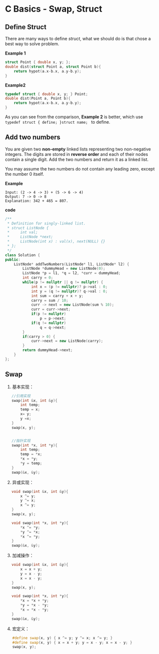 # C Basics - Swap, Struct


<!--more-->

## Define Struct

There are many ways to define *struct*, what we should do is that chose a best way to solve problem.

**Example 1**

```c
struct Point { double x, y; };
double dist(struct Point a, struct Point b){
​    return hypot(a.x-b.x, a.y-b.y);
}
```

**Example2**

```c
typedef struct { double x, y; } Point;
double dist(Point a, Point b){
​    return hypot(a.x-b.x, a.y-b.y);
}
```

As you can see from the comparison, **Example 2** is better, which use `typedef struct { define; }struct name; ` to define.

## Add two numbers

You are given two **non-empty** linked lists representing two non-negative integers. The digits are stored in **reverse order** and each of their nodes contain a single digit. Add the two numbers and return it as a linked list.

You may assume the two numbers do not contain any leading zero, except the number 0 itself.

**Example**

```
Input: (2 -> 4 -> 3) + (5 -> 6 -> 4)
Output: 7 -> 0 -> 8
Explanation: 342 + 465 = 807.
```

**code**

```cpp
/**
 * Definition for singly-linked list.
 * struct ListNode {
 *     int val;
 *     ListNode *next;
 *     ListNode(int x) : val(x), next(NULL) {}
 * };
 */
class Solution {
public:
    ListNode* addTwoNumbers(ListNode* l1, ListNode* l2) {
        ListNode *dummyHead = new ListNode(0);
        ListNode *p = l1, *q = l2, *curr = dummyHead;
        int carry = 0;
        while(p != nullptr || q != nullptr) {
            int x = (p != nullptr)? p->val : 0;
            int y = (q != nullptr)? q->val : 0;
            int sum = carry + x + y;
            carry = sum / 10;
            curr -> next = new ListNode(sum % 10);
            curr = curr->next;
            if(p != nullptr)
                p = p->next;
            if(q != nullptr)
                q = q->next;
        }
        if(carry > 0) {
            curr->next = new ListNode(carry);
        }
        return dummyHead->next;
    }
};
```

##  Swap

1. 基本实现：

```cpp
   //引用实现
   swap(int &x, int &y){
   ​    int temp;
   ​    temp = x;
   ​    x= y;
   ​    y =x;
   }
   swap(x, y);


   //指针实现
   swap(int *x, int *y){
​       int temp;
​       temp = *x;
​       *x = *y;
​       *y = temp;
   }
   swap(&x, &y);
```

2. 异或实现：

```cpp
   void swap(int &x, int &y){
   ​    x ^= y;
   ​    y ^= x;
   ​    x ^= y;
   }
   swap(x, y);

   void swap(int *x, int *y){
   ​    *x ^= *y;
   ​    *y ^= *x;
   ​    *x ^= *y;
   }
   swap(&x, &y);
```

3. 加减操作：

```cpp
   void swap(int &x, int &y){
   ​    x = x + y;
   ​    y = x - y;
   ​    x = x - y;
   }
   swap(x, y);

   void swap(int *x, int *y){
   ​    *x = *x + *y;
   ​    *y = *x - *y;
   ​    *x = *x - *y;
   }
   swap(&x, &y);
```

4. 宏定义：

   ```cpp
   #define swap(x, y) { x ^= y; y ^= x; x ^= y; }
   #define swap(x, y) { x = x + y; y = x - y; x = x - y; }
   swap(x, y);
   ```



